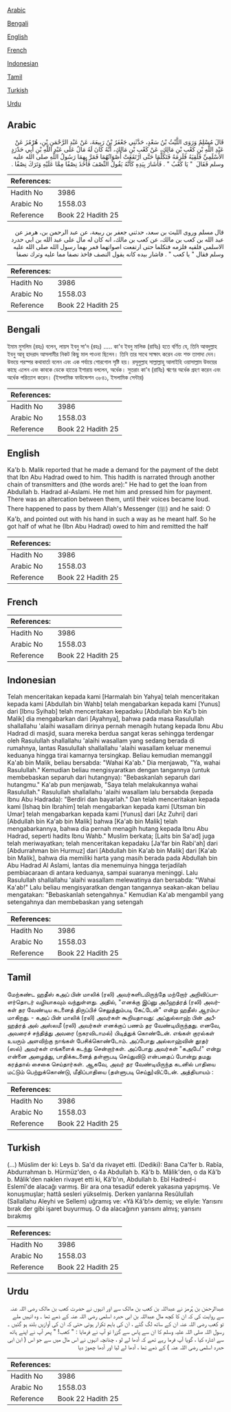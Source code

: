 [Arabic](#arabic)

[Bengali](#bengali)

[English](#english)

[French](#french)

[Indonesian](#indonesian)

[Tamil](#tamil)

[Turkish](#turkish)

[Urdu](#urdu)

## Arabic


<div dir="rtl" lang="ar" style={{fontSize:'larger',backgroundColor:'#f8f9fa',padding:20}}>
قَالَ مُسْلِمٌ وَرَوَى اللَّيْثُ بْنُ سَعْدٍ، حَدَّثَنِي جَعْفَرُ بْنُ رَبِيعَةَ، عَنْ عَبْدِ الرَّحْمَنِ بْنِ، هُرْمُزَ عَنْ عَبْدِ اللَّهِ بْنِ كَعْبِ بْنِ مَالِكٍ، عَنْ كَعْبِ بْنِ مَالِكٍ، أَنَّهُ كَانَ لَهُ مَالٌ عَلَى عَبْدِ اللَّهِ بْنِ أَبِي حَدْرَدٍ الأَسْلَمِيِّ فَلَقِيَهُ فَلَزِمَهُ فَتَكَلَّمَا حَتَّى ارْتَفَعَتْ أَصْوَاتُهُمَا فَمَرَّ بِهِمَا رَسُولُ اللَّهِ صلى الله عليه وسلم فَقَالَ ‏ "‏ يَا كَعْبُ ‏"‏ ‏.‏ فَأَشَارَ بِيَدِهِ كَأَنَّهُ يَقُولُ النِّصْفَ فَأَخَذَ نِصْفًا مِمَّا عَلَيْهِ وَتَرَكَ نِصْفًا ‏.‏
</div>
<div style={{backgroundColor:'#f8f9fa',padding:20, marginBottom: 10}}><table> <thead> <tr> <th>References:</th> <th></th> </tr> </thead> <tbody><tr><td>Hadith No</td><td>3986</td></tr><tr><td>Arabic No</td><td>1558.03</td></tr><tr><td>Reference</td><td>Book 22 Hadith 25</td></tr></tbody></table></div>


<div dir="rtl" lang="ar" style={{fontSize:'larger',backgroundColor:'#f8f9fa',padding:20}}>
قال مسلم وروى الليث بن سعد، حدثني جعفر بن ربيعة، عن عبد الرحمن بن، هرمز عن عبد الله بن كعب بن مالك، عن كعب بن مالك، انه كان له مال على عبد الله بن ابي حدرد الاسلمي فلقيه فلزمه فتكلما حتى ارتفعت اصواتهما فمر بهما رسول الله صلى الله عليه وسلم فقال " يا كعب " . فاشار بيده كانه يقول النصف فاخذ نصفا مما عليه وترك نصفا
</div>
<div style={{backgroundColor:'#f8f9fa',padding:20, marginBottom: 10}}><table> <thead> <tr> <th>References:</th> <th></th> </tr> </thead> <tbody><tr><td>Hadith No</td><td>3986</td></tr><tr><td>Arabic No</td><td>1558.03</td></tr><tr><td>Reference</td><td>Book 22 Hadith 25</td></tr></tbody></table></div>

## Bengali


<div dir="ltr" lang="bn" style={{fontSize:'larger',backgroundColor:'#f8f9fa',padding:20}}>
ইমাম মুসলিম (রহঃ) বলেন, লায়স ইবনু সা'দ (রহঃ) ..... কা'ব ইবনু মালিক (রাযিঃ) হতে বর্ণিত যে, তিনি আবদুল্লাহ ইবনু আবূ হাদরাদ আসলামীর নিকট কিছু মাল পাওনা ছিলেন। তিনি তার সাথে সাক্ষাৎ করেন এবং শক্ত তাগাদা দেন। উভয়ে পরস্পর কথাবার্তা বলেন এবং এক পর্যায়ে শোরগোল সৃষ্টি হয়। রসূলুল্লাহ সাল্লাল্লাহু আলাইহি ওয়াসাল্লাম উভয়ের কাছে এলেন এবং কাবকে ডেকে হাতের ইশারায় বললেন, অর্ধেক। সুতরাং কা'ব (রাযিঃ) ঋণের অর্ধেক গ্রহণ করেন এবং অর্ধেক পরিত্যাগ করেন। (ইসলামিক ফাউন্ডেশন ৩৮৪১, ইসলামিক সেন্টার)
</div>
<div style={{backgroundColor:'#f8f9fa',padding:20, marginBottom: 10}}><table> <thead> <tr> <th>References:</th> <th></th> </tr> </thead> <tbody><tr><td>Hadith No</td><td>3986</td></tr><tr><td>Arabic No</td><td>1558.03</td></tr><tr><td>Reference</td><td>Book 22 Hadith 25</td></tr></tbody></table></div>

## English


<div dir="ltr" lang="en" style={{fontSize:'larger',backgroundColor:'#f8f9fa',padding:20}}>
Ka'b b. Malik reported that he made a demand for the payment of the debt that Ibn Abu Hadrad owed to him. This hadith is narrated through another chain of transmitters and (the words are):" He had to get the loan from Abdullah b. Hadrad al-Aslami. He met him and pressed him for payment. There was an altercation between them, until their voices became loud. There happened to pass by them Allah's Messenger (ﷺ) and he said: O Ka'b, and pointed out with his hand in such a way as he meant half. So he got half of what he (Ibn Abu Hadrad) owed to him and remitted the half
</div>
<div style={{backgroundColor:'#f8f9fa',padding:20, marginBottom: 10}}><table> <thead> <tr> <th>References:</th> <th></th> </tr> </thead> <tbody><tr><td>Hadith No</td><td>3986</td></tr><tr><td>Arabic No</td><td>1558.03</td></tr><tr><td>Reference</td><td>Book 22 Hadith 25</td></tr></tbody></table></div>

## French


<div dir="ltr" lang="fr" style={{fontSize:'larger',backgroundColor:'#f8f9fa',padding:20}}>

</div>
<div style={{backgroundColor:'#f8f9fa',padding:20, marginBottom: 10}}><table> <thead> <tr> <th>References:</th> <th></th> </tr> </thead> <tbody><tr><td>Hadith No</td><td>3986</td></tr><tr><td>Arabic No</td><td>1558.03</td></tr><tr><td>Reference</td><td>Book 22 Hadith 25</td></tr></tbody></table></div>

## Indonesian


<div dir="ltr" lang="id" style={{fontSize:'larger',backgroundColor:'#f8f9fa',padding:20}}>
Telah menceritakan kepada kami [Harmalah bin Yahya] telah menceritakan kepada kami [Abdullah bin Wahb] telah mengabarkan kepada kami [Yunus] dari [Ibnu Syihab] telah menceritakan kepadaku [Abdullah bin Ka'b bin Malik] dia mengabarkan dari [Ayahnya], bahwa pada masa Rasulullah shallallahu 'alaihi wasallam dirinya pernah menagih hutang kepada Ibnu Abu Hadrad di masjid, suara mereka berdua sangat keras sehingga terdengar oleh Rasulullah shallallahu 'alaihi wasallam yang sedang berada di rumahnya, lantas Rasulullah shallallahu 'alaihi wasallam keluar menemui keduanya hingga tirai kamarnya tersingkap. Beliau kemudian memanggil Ka'ab bin Malik, beliau bersabda: "Wahai Ka'ab." Dia menjawab, "Ya, wahai Rasulullah." Kemudian beliau mengisyaratkan dengan tangannya (untuk membebaskan separuh dari hutangnya): "Bebaskanlah separuh dari hutangmu." Ka'ab pun menjawab, "Saya telah melakukannya wahai Rasulullah." Rasulullah shallallahu 'alaihi wasallam lalu bersabda (kepada Ibnu Abu Hadrada): "Berdiri dan bayarlah." Dan telah menceritakan kepada kami [Ishaq bin Ibrahim] telah mengabarkan kepada kami [Utsman bin Umar] telah mengabarkan kepada kami [Yunus] dari [Az Zuhri] dari [Abdullah bin Ka'ab bin Malik] bahwa [Ka'ab bin Malik] telah mengabarkannya, bahwa dia pernah menagih hutang kepada Ibnu Abu Hadrad, seperti hadits Ibnu Wahb." Muslim berkata; [Laits bin Sa'ad] juga telah meriwayatkan; telah menceritakan kepadaku [Ja'far bin Rabi'ah] dari [Abdurrahman bin Hurmuz] dari [Abdullah bin Ka'ab bin Malik] dari [Ka'ab bin Malik], bahwa dia memiliki harta yang masih berada pada Abdullah bin Abu Hadrad Al Aslami, lantas dia menemuinya hingga terjadilah pembiacaraan di antara keduanya, sampai suaranya meninggi. Lalu Rasulullah shallallahu 'alaihi wasallam melewatinya dan bersabda: "Wahai Ka'ab!" Lalu beliau mengisyaratkan dengan tangannya seakan-akan beliau mengatakan: "Bebaskanlah setengahnya." Kemudian Ka'ab mengambil yang setengahnya dan membebaskan yang setengah
</div>
<div style={{backgroundColor:'#f8f9fa',padding:20, marginBottom: 10}}><table> <thead> <tr> <th>References:</th> <th></th> </tr> </thead> <tbody><tr><td>Hadith No</td><td>3986</td></tr><tr><td>Arabic No</td><td>1558.03</td></tr><tr><td>Reference</td><td>Book 22 Hadith 25</td></tr></tbody></table></div>

## Tamil


<div dir="ltr" lang="ta" style={{fontSize:'larger',backgroundColor:'#f8f9fa',padding:20}}>
மேற்கண்ட ஹதீஸ் கஅப் பின் மாலிக் (ரலி) அவர்களிடமிருந்தே மற்றோர் அறிவிப்பாளர்தொடர் வழியாகவும் வந்துள்ளது. அதில், "எனக்கு இப்னு அபீஹத்ரத் (ரலி) அவர்கள் தர வேண்டிய கடனைத் திருப்பிச் செலுத்தும்படி கேட்டேன்" என்று ஹதீஸ் ஆரம்பமாகிறது. - கஅப் பின் மாலிக் (ரலி) அவர்கள் கூறியதாவது: அப்துல்லாஹ் பின் அபீஹத்ரத் அல் அஸ்லமீ (ரலி) அவர்கள் எனக்குப் பணம் தர வேண்டியிருந்தது. எனவே, அவரைச் சந்தித்து அவரை (நகரவிடாமல்) பிடித்துக் கொண்டேன். எங்கள் குரல்கள் உயரும் அளவிற்கு நாங்கள் பேசிக்கொண்டோம். அப்போது அல்லாஹ்வின் தூதர் (ஸல்) அவர்கள் எங்களைக் கடந்து சென்றார்கள். அப்போது அவர்கள் "கஅபே!" என்று என்னை அழைத்து, பாதிக்கடனைத் தள்ளுபடி செய்துவிடு என்பதைப் போன்று தமது கரத்தால் சைகை செய்தார்கள். ஆகவே, அவர் தர வேண்டியிருந்த கடனில் பாதியை மட்டும் பெற்றுக்கொண்டு, மீதிப்பாதியை (தள்ளுபடி செய்து)விட்டேன். அத்தியாயம் :
</div>
<div style={{backgroundColor:'#f8f9fa',padding:20, marginBottom: 10}}><table> <thead> <tr> <th>References:</th> <th></th> </tr> </thead> <tbody><tr><td>Hadith No</td><td>3986</td></tr><tr><td>Arabic No</td><td>1558.03</td></tr><tr><td>Reference</td><td>Book 22 Hadith 25</td></tr></tbody></table></div>

## Turkish


<div dir="ltr" lang="tr" style={{fontSize:'larger',backgroundColor:'#f8f9fa',padding:20}}>
(…) Müslim der ki: Leys b. Sa'd da rivayet etti. (Dediki): Bana Ca'fer b. Rabîa, Abdurrahman b. Hürmüz'den, o 4a Abdullah b. Kâ'b b. Mâlik'den, o da Kâ'b b. Mâlik'den naklen rivayet etti ki, Kâ'b'ın, Abdullah b. Ebî Hadred-i Eslemî'de alacağı varmış. Bir ara ona tesadüf ederek yakasına yapışmış. Ve konuşmuşlar; hattâ sesleri yükselmiş. Derken yanlarına Resûlullah (Sallallahu Aleyhi ve Sellem) uğramış ve: «Yâ Kâ'b!» demiş; ve eliyle: Yarısını bırak der gibi işaret buyurmuş. O da alacağının yarısını almış; yarısını bırakmış
</div>
<div style={{backgroundColor:'#f8f9fa',padding:20, marginBottom: 10}}><table> <thead> <tr> <th>References:</th> <th></th> </tr> </thead> <tbody><tr><td>Hadith No</td><td>3986</td></tr><tr><td>Arabic No</td><td>1558.03</td></tr><tr><td>Reference</td><td>Book 22 Hadith 25</td></tr></tbody></table></div>

## Urdu


<div dir="rtl" lang="ur" style={{fontSize:'larger',backgroundColor:'#f8f9fa',padding:20}}>
عبدالرحمٰن بن ہُرمز نے عبداللہ بن کعب بن مالک سے اور انہوں نے حضرت کعب بن مالک رضی اللہ عنہ سے روایت کی کہ ان کا کچھ مال عبداللہ بن ابی حدرد اسلمی رضی اللہ عنہ کے ذمے تھا ۔ وہ انہیں ملے تو کعب رضی اللہ عنہ ان کے ساتھ لگ گئے ، ان کی باہم تکرار ہوئی حتی کہ ان کی آوازیں بلند ہو گئیں ۔ رسول اللہ صلی اللہ علیہ وسلم کا ان سے پاس سے گزرا تو آپ نے فرمایا : " کعب! " پھر آپ نے اپنے ہاتھ سے اشارہ کیا ، گویا آپ فرما رہے تھے کہ آدھا لے لو ، چنانچہ انہوں نے اس مال میں سے جو اس ( ابن ابی حدرد اسلمی رضی اللہ عنہ ) کے ذمے تھا ، آدھا لے لیا اور آدھا چھوڑ دیا
</div>
<div style={{backgroundColor:'#f8f9fa',padding:20, marginBottom: 10}}><table> <thead> <tr> <th>References:</th> <th></th> </tr> </thead> <tbody><tr><td>Hadith No</td><td>3986</td></tr><tr><td>Arabic No</td><td>1558.03</td></tr><tr><td>Reference</td><td>Book 22 Hadith 25</td></tr></tbody></table></div>